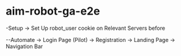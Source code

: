 aim-robot-ga-e2e
================
-Setup -> Set Up robot_user cookie on Relevant Servers before 


--Automate
-> Login Page (Pilot)
-> Registration
-> Landing Page 
-> Navigation Bar
